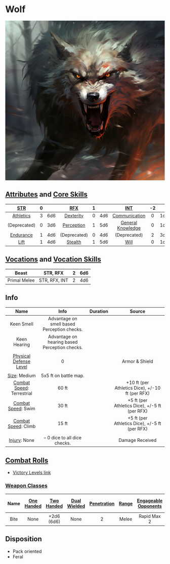 # Wolf

![img](./Wolf.png)

## [Attributes](./../../../../../CoreRules/GeneralRules/Attributes.md) and [Core Skills](./../../../../../CoreRules/GeneralRules/CoreSkills.md)

|  [STR](./../../../../../CoreRules/GeneralRules/Attributes.md#strength-str)  | 0 |    |         [RFX](./../../../../../CoreRules/GeneralRules/Attributes.md#reflex-rfx)         | 1 |    |        [INT](./../../../../../CoreRules/GeneralRules/Attributes.md#intelligence-int)        | -2 |    |
| :-----------------------------------------------------------------------: | :-: | :-: | :-----------------------------------------------------------------------------------: | :-: | :-: | :---------------------------------------------------------------------------------------: | :-: | :-: |
| [Athletics](./../../../../../CoreRules/GeneralRules/CoreSkills.md#athletics) | 3 | 6d6 |      [Dexterity](./../../../../../CoreRules/GeneralRules/CoreSkills.md#dexterity)      | 0 | 4d6 |     [Communication](./../../../../../CoreRules/GeneralRules/CoreSkills.md#communication)     | 0 | 1d6 |
|     (Deprecated)     | 0 | 3d6 |      [Perception](./../../../../../CoreRules/GeneralRules/CoreSkills.md#perception)      | 1 | 5d6 | [General Knowledge](./../../../../../CoreRules/GeneralRules/CoreSkills.md#general-knowledge) | 0 | 1d6 |
| [Endurance](./../../../../../CoreRules/GeneralRules/CoreSkills.md#endurance) | 1 | 4d6 | (Deprecated) | 0 | 4d6 |          (Deprecated)          | 2 | 3d6 |
|      [Lift](./../../../../../CoreRules/GeneralRules/CoreSkills.md#lift)      | 1 | 4d6 |         [Stealth](./../../../../../CoreRules/GeneralRules/CoreSkills.md#stealth)         | 1 | 5d6 |              [Will](./../../../../../CoreRules/GeneralRules/CoreSkills.md#will)              | 0 | 1d6 |

## [Vocations](./../../../../../CoreRules/GeneralRules/Vocations.md) and [Vocation Skills](./../../../../../CoreRules/GeneralRules/Vocations.md#vocation-skills)

| Beast |   STR, RFX   | 2 | 6d6 |
| :---: | :-----------: | :-: | :-: |
| Primal Melee   | STR, RFX, INT | 2 | 4d6 |

## Info

|                                                  Name                                                  |                      Info                      | Duration |                      Source                      |
| :-----------------------------------------------------------------------------------------------------: | :--------------------------------------------: | :------: | :----------------------------------------------: |
|                                               Keen Smell                                               |  Advantage on smell based Perception checks.  |          |                                                  |
|                                              Keen Hearing                                              | Advantage on hearing based Perception checks. |          |                                                  |
|                                                                                                        |                                                |          |                                                  |
| [Physical Defense Level](./../../../../../CoreRules/CombatRules/DefenseAndPenetration.md#physical-defense) |                       0                       |          |                  Armor & Shield                  |
|                                                                                                        |                                                |          |                                                  |
|                  [Size](./../../../../../CoreRules/CombatRules/BattleMap.md#size): Medium                  |             5x5 ft on battle map.             |          |                                                  |
|      [Combat Speed](./../../../../../CoreRules/CombatRules/CombatSpeed.md#combat-speeds): Terrestrial      |                     60 ft                     |          | +10 ft (per Athletics Dice), +/-10 ft (per RFX) |
|          [Combat Speed](./../../../../../CoreRules/CombatRules/CombatSpeed.md#combat-speeds): Swim          |                     30 ft                     |          |  +5 ft (per Athletics Dice), +/-5 ft (per RFX)  |
|         [Combat Speed](./../../../../../CoreRules/CombatRules/CombatSpeed.md#combat-speeds): Climb         |                     15 ft                     |          |    +5 ft (per Athletics Dice), +/-5 ft (per RFX)    |
|                                                                                                        |                                                |          |                                                  |
|                      [Injury](./../../../../../CoreRules/CombatRules/Injury.md): None                      |         – 0 dice to all dice checks.         |          |                 Damage Received                 |

## [Combat Rolls](./../../../../../CoreRules/CombatRules/CombatRolls.md)

- [Victory Levels link](./../../../../../CoreRules/CombatRules/VictoryLevels.md)

### [Weapon Classes](./../../../../../CoreRules/CombatRules/WeaponClasses.md)

| Name | [One<br />Handed](./../../../../../CoreRules/CombatRules/WeaponClasses.md#one-handed) | [Two<br />Handed](./../../../../../CoreRules/CombatRules/WeaponClasses.md#two-handed) | [Dual<br />Wielded](./../../../../../CoreRules/CombatRules/WeaponClasses.md#dual-wielded) | [Penetration](./../../../../../CoreRules/CombatRules/DefenseAndPenetration.md#penetration) | [Range](./../../../../../CoreRules/CombatRules/Range.md) | [Engageable<br />Opponents](./../../../../../CoreRules/CombatRules/EngageableOpponents.md) | [Area Of<br />Effect](./../../../../../CoreRules/CombatRules/AreaOfEffect.md) | [Weapon<br />Resource](./../../../../../CoreRules/CombatRules/WeaponClasses.md#weapon-resources) | [Resource<br />Per Shot](./../../../../../CoreRules/CombatRules/WeaponClasses.md#resource-per-shot) | [Damage<br />Types](./../../../../../CoreRules/CombatRules/DamageTypes.md) |
| :--: | :--------------------------------------------------------------------------------: | :--------------------------------------------------------------------------------: | :------------------------------------------------------------------------------------: | :-------------------------------------------------------------------------------------: | :---------------------------------------------------: | :-------------------------------------------------------------------------------------: | :------------------------------------------------------------------------: | :-------------------------------------------------------------------------------------------: | :----------------------------------------------------------------------------------------------: | :---------------------------------------------------------------------: |
| Bite |                                        None                                        |                                  +2d6<br />(6d6)                                  |                                          None                                          |      2      | Melee |        Rapid Max 2        |                    |         None         |                        | Pierce, Bludgeon |

## Disposition

- Pack oriented
- Feral

